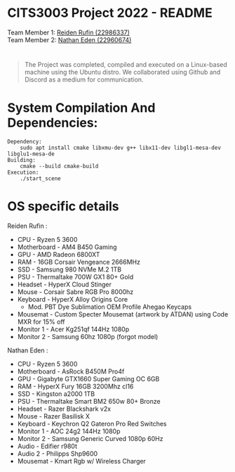 # CITS3003 Project 2022 - README


Team Member 1:	[Reiden Rufin (22986337)](https://github.com/Spelljinxer)  <br>
Team Member 2:	[Nathan Eden (22960674)](https://github.com/NEDEN249) 

#

> The Project was completed, compiled and executed on a Linux-based machine using the Ubuntu distro. We collaborated using Github and Discord as a medium for communication. 
# System Compilation And Dependencies:
	Dependency:
		sudo apt install cmake libxmu-dev g++ libx11-dev libgl1-mesa-dev libglu1-mesa-de
	Building:
		cmake --build cmake-build
	Execution:
		./start_scene
# OS specific details

Reiden Rufin : <br>
- CPU - Ryzen 5 3600<br>
- Motherboard - AM4 B450 Gaming<br>
- GPU - AMD Radeon 6800XT<br>
- RAM - 16GB Corsair Vengeance 2666MHz<br>
- SSD - Samsung 980 NVMe M.2 1TB<br>
- PSU - Thermaltake 700W GX1 80+ Gold<br>
- Headset - HyperX Cloud Stinger<br>
- Mouse - Corsair Sabre RGB Pro 8000hz<br>
- Keyboard - HyperX Alloy Origins Core<br>
  - Mod. PBT Dye Sublimation OEM Profile Ahegao Keycaps<br>
- Mousemat - Custom Specter Mousemat (artwork by ATDAN) using Code MXR for 15% off<br>
- Monitor 1 - Acer Kg251qf 144Hz 1080p<br>
- Monitor 2 - Samsung 60hz 1080p (forgot model)<br>

Nathan Eden : <br>
- CPU - Ryzen 5 3600<br>
- Motherboard - AsRock B450M Pro4f<br>
- GPU - Gigabyte GTX1660 Super Gaming OC 6GB<br>
- RAM - HyperX Fury 16GB 3200Mhz cl16<br>
- SSD - Kingston a2000 1TB<br>
- PSU - Thermaltake Smart BM2 650w 80+ Bronze<br>
- Headset - Razer Blackshark v2x<br>
- Mouse - Razer Basilisk X<br>
- Keyboard - Keychron Q2 Gateron Pro Red Switches<br>
- Monitor 1 - AOC 24g2 144Hz 1080p<br>
- Monitor 2 - Samsung Generic Curved 1080p 60Hz<br>
- Audio - Edifier r980t<br>
- Audio 2 - Philipps Shp9600<br>
- Mousemat - Kmart Rgb w/ Wireless Charger<br>
